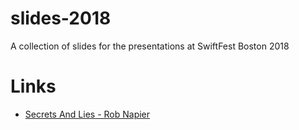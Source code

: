 # slides-2018
A collection of slides for the presentations at SwiftFest Boston 2018

# Links

* [Secrets And Lies - Rob Napier](https://github.com/rnapier/secrets)
